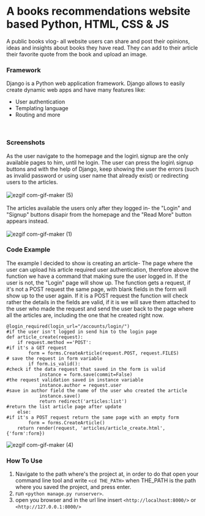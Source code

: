 # A books recommendations website based Python, HTML, CSS & JS
A public books vlog- all website users can share and post their opinions, ideas and insights about books they have read. They can add to their article their favorite quote from the book and upload an image.
<br/>


### Framework
Django is a Python web application framework. Django allows to easily create dynamic web apps and have many features like:
* User authentication
* Templating language
* Routing and more
<br/>

### Screenshots
As the user navigate to the homepage and the login\ signup are the only available pages to him, until he login.
The user can press the login\ signup buttons and with the help of Django, keep showing the user the errors (such as invalid password or using user name that already exist) or redirecting users to the articles.  <br/>
<br/>
![ezgif com-gif-maker (5)](https://user-images.githubusercontent.com/72604721/96691368-7d64b300-138d-11eb-8337-4d7e092b7cfe.gif)  <br/>
<br/>
The articles available the users only after they logged in- the "Login" and "Signup" buttons disapir from the homepage and the "Read More" button appears instead.   <br/>
<br/>
![ezgif com-gif-maker (1)](https://user-images.githubusercontent.com/72604721/96680121-949ba480-137d-11eb-9581-0d463638f2b0.gif)<br/>


### Code Example
The example I decided to show is creating an article-
The page where the user can upload his article required user authentication, therefore above the function we have a command that making sure the user logged in. If the user is not, the "Login" page will show up.
The function gets a request, if it's not a POST request the same page, with blank fields in the form will show up to the user again.
If it is a POST request the function will check rather the details in the fields are valid, if it is we will save them attached to the user who made the request and send the user back to the page where all the articles are, including the one that he created right now.  <br/>
```
@login_required(login_url="/accounts/login/")                               #if the user isn't logged in send him to the login page
def article_create(request):                                            
    if request.method =='POST':                                             #if it's a GET request
        form = forms.CreateArticle(request.POST, request.FILES)             # save the request in form variable 
        if form.is_valid():                                                 #check if the data request that saved in the form is valid
            instance = form.save(commit=False)                              #the request validation saved in instance variable 
            instance.author = request.user                                  #save in author field the name of the user who created the article
            instance.save()                                                 
            return redirect('articles:list')                                #return the list article page after update
    else:                                                                   #if it's a POST request return the same page with an empty form
        form = forms.CreateArticle()
    return render(request, 'articles/article_create.html', {'form':form})
```
![ezgif com-gif-maker (4)](https://user-images.githubusercontent.com/72604721/96689550-34136400-138b-11eb-9432-30c559aa07a0.gif) <br/>


### How To Use
1. Navigate to the path where's the project at, in order to do that open your command line tool and write `<cd THE_PATH>` when THE_PATH is the path where you saved the project, and press enter.
2. run `<python manage.py runserver>`.
3. open you browser and in the url line insert `<http://localhost:8000/>` or `<http://127.0.0.1:8000/>`
